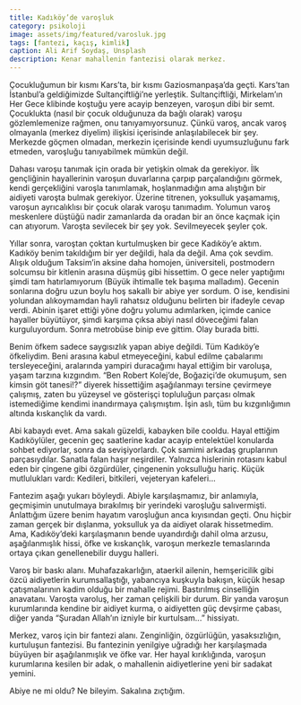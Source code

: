```yaml
---
title: Kadıköy’de varoşluk
category: psikoloji
image: assets/img/featured/varosluk.jpg
tags: [fantezi, kaçış, kimlik]
caption: Ali Arif Soydaş, Unsplash
description: Kenar mahallenin fantezisi olarak merkez.
--- 
```


Çocukluğumun bir kısmı Kars’ta, bir kısmı Gaziosmanpaşa’da geçti. Kars’tan İstanbul’a geldiğimizde Sultançiftliği’ne yerleştik. Sultançiftliği, Mirkelam’ın Her Gece klibinde koştuğu yere acayip benzeyen, varoşun dibi bir semt. Çocuklukta (nasıl bir çocuk olduğunuza da bağlı olarak) varoşu gözlemlemenize rağmen, onu tanıyamıyorsunuz. Çünkü varoş, ancak varoş olmayanla (merkez diyelim) ilişkisi içerisinde anlaşılabilecek bir şey. Merkezde göçmen olmadan, merkezin içerisinde kendi uyumsuzluğunu fark etmeden, varoşluğu tanıyabilmek mümkün değil. 

Dahası varoşu tanımak için orada bir yetişkin olmak da gerekiyor. İlk gençliğinin hayallerinin varoşun duvarlarına çarpıp parçalandığını görmek, kendi gerçekliğini varoşla tanımlamak, hoşlanmadığın ama alıştığın bir aidiyeti varoşta bulmak gerekiyor. Üzerine titrenen, yoksulluk yaşamamış, varoşun ayrıcalıklısı bir çocuk olarak varoşu tanımadım. Yolumun varoş meskenlere düştüğü nadir zamanlarda da oradan bir an önce kaçmak için can atıyorum. Varoşta sevilecek bir şey yok. Sevilmeyecek şeyler çok. 

Yıllar sonra, varoştan çoktan kurtulmuşken bir gece Kadıköy’e aktım. Kadıköy benim takıldığım bir yer değildi, hala da değil. Ama çok sevdim. Alışık olduğum Taksim’in aksine daha homojen, üniversiteli, postmodern solcumsu bir kitlenin arasına düşmüş gibi hissettim. O gece neler yaptığımı şimdi tam hatırlamıyorum (Büyük ihtimalle tek başıma malladım). Gecenin sonlarına doğru uzun boylu hoş sakallı bir abiye yer sordum. O ise, kendisini yolundan alıkoymamdan hayli rahatsız olduğunu belirten bir ifadeyle cevap verdi. Abinin işaret ettiği yöne doğru yolumu adımlarken, içimde canice hayaller büyütüyor, şimdi karşıma çıksa abiyi nasıl döveceğimi falan kurguluyordum. Sonra metrobüse binip eve gittim. Olay burada bitti.

Benim öfkem sadece saygısızlık yapan abiye değildi. Tüm Kadıköy’e öfkeliydim. Beni arasına kabul etmeyeceğini, kabul edilme çabalarımı tersleyeceğini, aralarında yampiri duracağımı hayal ettiğim bir varoluşa, yaşam tarzına kızgındım. “Ben Robert Kolej’de, Boğaziçi’de okumuşum, sen kimsin göt tanesi!?” diyerek hissettiğim aşağılanmayı tersine çevirmeye çalışmış, zaten bu yüzeysel ve gösterişçi topluluğun parçası olmak istemediğime kendimi inandırmaya çalışmıştım. İşin aslı, tüm bu kızgınlığımın altında kıskançlık da vardı. 

Abi kabaydı evet. Ama sakalı güzeldi, kabayken bile cooldu. Hayal ettiğim Kadıköylüler, gecenin geç saatlerine kadar acayip entelektüel konularda sohbet ediyorlar, sonra da sevişiyorlardı. Çok samimi arkadaş gruplarının parçasıydılar. Sanatla falan haşır neşirdiler. Yalnızca hislerinin rotasını kabul eden bir çingene gibi özgürdüler, çingenenin yoksulluğu hariç. Küçük mutlulukları vardı: Kedileri, bitkileri, vejeteryan kafeleri... 

Fantezim aşağı yukarı böyleydi. Abiyle karşılaşmamız, bir anlamıyla, geçmişimin unutulmaya bırakılmış bir yerindeki varoşluğu salıvermişti. Anlattığım üzere benim hayatım varoşluğun anca kıyısından geçti. Onu hiçbir zaman gerçek bir dışlanma, yoksulluk ya da aidiyet olarak hissetmedim. Ama, Kadıköy’deki karşılaşmanın bende uyandırdığı dahil olma arzusu, aşağılanmışlık hissi, öfke ve kıskançlık, varoşun merkezle temaslarında ortaya çıkan genellenebilir duygu halleri. 

Varoş bir baskı alanı. Muhafazakarlığın, ataerkil ailenin, hemşericilik gibi özcü aidiyetlerin kurumsallaştığı, yabancıya kuşkuyla bakışın, küçük hesap çatışmalarının kadim olduğu bir mahalle rejimi. Bastırılmış cinselliğin anavatanı. Varoşta varoluş, her zaman çelişkili bir durum. Bir yanda varoşun kurumlarında kendine bir aidiyet kurma, o aidiyetten güç devşirme çabası, diğer yanda “Şuradan Allah’ın izniyle bir kurtulsam...” hissiyatı. 

Merkez, varoş için bir fantezi alanı. Zenginliğin, özgürlüğün, yasaksızlığın, kurtuluşun fantezisi. Bu fantezinin yenilgiye uğradığı her karşılaşmada büyüyen bir aşağılanmışlık ve öfke var. Her hayal kırıklığında, varoşun kurumlarına kesilen bir adak, o mahallenin aidiyetlerine yeni bir sadakat yemini.

Abiye ne mi oldu? Ne bileyim. Sakalına zıçtığım.






